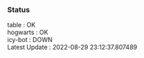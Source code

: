 ### Status


table : OK  
hogwarts : OK  
icy-bot : DOWN  
Latest Update : 2022-08-29 23:12:37.807489
